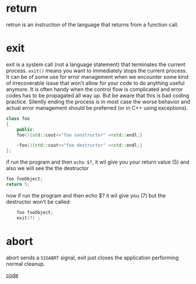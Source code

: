# return
retrun is an instruction of the language that returns from a function call.
# exit
exit is a system call (not a language statement) that terminates the current process. `exit()` means you want to immediately stops the current process. It can be of some use for
error management when we encounter some kind of irrecoverable issue that won't allow for your code to do anything useful anymore. 
It is often handy when the control flow is complicated and error codes has to be propagated all way up. But be aware that this is bad coding practice. 
Silently ending the process is in most case the worse behavior and actual error management should be preferred (or in C++ using exceptions).

```cpp
class foo
{
    public:
    foo(){std::cout<<"foo constructor" <<std::endl;}

    ~foo(){std::cout<<"foo destructor" <<std::endl;}
};
```

if run the program and then `echo $?`, it wil give you your return value (5) and also we will see the the destructor
```cpp
foo fooObject;
return 5;
```
now if run the program and then echo $?  it wil give you (7) but the destructor won't be called:

```cpp
    foo fooObject;
    exit(7) ;
```
# abort
abort sends a `SIGABRT` signal, exit just closes the application performing normal cleanup.


[code](../src/return_abort_exit.cpp)

